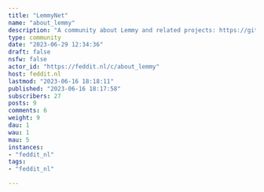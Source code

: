 ```yaml
---
title: "LemmyNet" 
name: "about_lemmy"
description: "A community about Lemmy and related projects: https://github.com/LemmyNet"
type: community
date: "2023-06-29 12:34:36"
draft: false
nsfw: false
actor_id: "https://feddit.nl/c/about_lemmy"
host: feddit.nl
lastmod: "2023-06-16 18:18:11"
published: "2023-06-16 18:17:58"
subscribers: 27
posts: 9
comments: 6
weight: 9
dau: 1
wau: 1
mau: 5
instances:
- "feddit_nl"
tags: 
- "feddit_nl"

---
```

